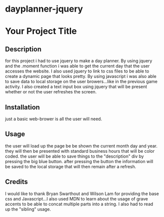 # dayplanner-jquery
# Your Project Title

## Description 

for this project i had to use jquery to make a day planner. By using jquery and the .moment function i was able to get the current day that the user accesses the website. I also used jquery to link to css files to be able to create a dynamic page that looks pretty. By using javascript i was also able to save data to local storage on the user browers...like in the previous game activity. I also created a text input box using jquery that will be present whether or not the user refreshes the screen. 



## Installation

just a basic web-brower is all the user will need.

## Usage 

the user will load up the page be be shown the current month day and year. they will then be presented with standard business hours that will be color coded. the user will be able to save things to the "description" div by pressing the big blue button. after pressing the button the information will be saved to the local storage that will then remain after a refresh.

## Credits

I would like to thank Bryan Swarthout and Wilson Lam for providing the base css and Javascript...I also used MDN to learn about the usage of grave accents to be able to concat multiple parts into a string. I also had to read up the "sibling" usage. 
